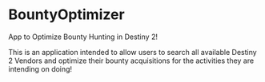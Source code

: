 # BountyOptimizer
App to Optimize Bounty Hunting in Destiny 2!

This is an application intended to allow users to search all available Destiny 2 Vendors and optimize their bounty acquisitions for the activities they are intending on doing!
